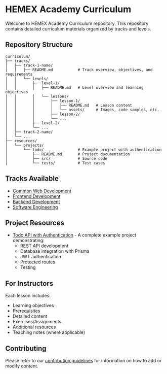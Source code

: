 # HEMEX Academy Curriculum

Welcome to HEMEX Academy Curriculum repository. This repository contains detailed curriculum materials organized by tracks and levels.

## Repository Structure

```
curriculum/
├── tracks/
│   ├── track-1-name/
│   │   ├── README.md           # Track overview, objectives, and requirements
│   │   └── levels/
│   │       ├── level-1/
│   │       │   ├── README.md   # Level overview and learning objectives
│   │       │   └── lessons/
│   │       │       ├── lesson-1/
│   │       │       │   ├── README.md   # Lesson content
│   │       │       │   └── assets/     # Images, code samples, etc.
│   │       │       ├── lesson-2/
│   │       │       └── ...
│   │       ├── level-2/
│   │       └── ...
│   ├── track-2-name/
│   └── ...
├── resources/
│   └── projects/
│       └── todo/               # Example project with authentication
│           ├── README.md       # Project documentation
│           ├── src/            # Source code
│           └── tests/          # Test cases
```

## Tracks Available

- [Common Web Development](./tracks/common-web)
- [Frontend Development](./tracks/frontend-development)
- [Backend Development](./tracks/backend-development)
- [Software Engineering](./tracks/software-engineering)

## Project Resources

- [Todo API with Authentication](./resources/projects/todo) - A complete example project demonstrating:
  - REST API development
  - Database integration with Prisma
  - JWT authentication
  - Protected routes
  - Testing

## For Instructors

Each lesson includes:
- Learning objectives
- Prerequisites
- Detailed content
- Exercises/Assignments
- Additional resources
- Teaching notes (where applicable)

## Contributing

Please refer to our [contribution guidelines](./CONTRIBUTING.md) for information on how to add or modify content.
